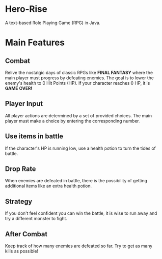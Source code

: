 # Hero-Rise

A text-based Role Playing Game (RPG) in Java.


# Main Features

## Combat

Relive the nostalgic days of classic RPGs like **FINAL FANTASY** where the main player must progress by defeating enemies. The goal is to lower the enemy's health to 0 Hit Points (HP). If your character reaches 0 HP, it is **GAME OVER!**

## Player Input

All player actions are determined by a set of provided choices. The main player must make a choice by entering the corresponding number.

## Use items in battle

If the character's HP is running low, use a health potion to turn the tides of battle.

## Drop Rate

When enemies are defeated in battle, there is the possibility of getting additional items like an extra health potion.

## Strategy

If you don't feel confident you can win the battle, it is wise to run away and try a different monster to fight.

## After Combat

Keep track of how many enemies are defeated so far. Try to get as many kills as possible!